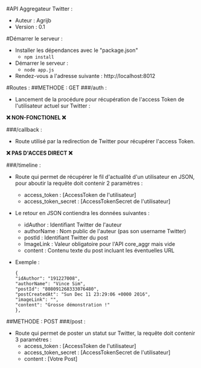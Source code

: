 #API Aggregateur Twitter :
- Auteur : Agrijb
- Version : 0.1

#Démarrer le serveur :
- Installer les dépendances avec le "package.json"
  - `npm install`
- Démarrer le serveur :
  - `node app.js`
- Rendez-vous a l'adresse suivante : http://localhost:8012

#Routes : 
##METHODE : GET
###/auth :
- Lancement de la procédure pour récupération de l'access Token de l'utilisateur actuel sur Twitter : 

**:x: NON-FONCTIONEL :x:**

###/callback : 
- Route utilisé par la redirection de Twitter pour récupérer l'access Token. 

**:x: PAS D'ACCES DIRECT :x:**

###/timeline :
- Route qui permet de récupérer le fil d'actualité d'un utilisateur en JSON, pour aboutir la requête doit contenir 2 paramètres :
  - access_token : [AccessToken de l'utilisateur]
  - access_token_secret : [AccessTokenSecret de l'utilisateur]
- Le retour en JSON contiendra les données suivantes :
  - idAuthor : Identifiant Twitter de l'auteur
  - authorName : Nom public de l'auteur (pas son username Twitter)
  - postId : Identifiant Twitter du post 
  - ImageLink : Valeur obligatoire pour l'API core_aggr mais vide
  - content : Contenu texte du post incluant les éventuelles URL
- Exemple :

  ```
  {
  "idAuthor": "191227008",
  "authorName": "Vince Sim",
  "postId": "808091268333076480",
  "postCreatedAt": "Sun Dec 11 23:29:06 +0000 2016",
  "imageLink": "",
  "content": "Grosse démonstration !"
  },
  ```

##METHODE : POST
###/post :
- Route qui permet de poster un statut sur Twitter, la requête doit contenir 3 paramétres :
  - access_token : [AccessToken de l'utilisateur]
  - access_token_secret : [AccessTokenSecret de l'utilisateur]
  - content : [Votre Post]
